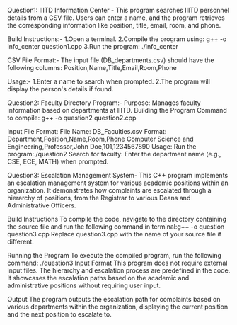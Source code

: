 Question1:
IIITD Information Center - 
This program searches IIITD personnel details from a CSV file. Users can enter a name, and the program retrieves the corresponding information like position, title, email, room, and phone.

Build Instructions:-
1.Open a terminal.
2.Compile the program using: g++ -o info_center question1.cpp
3.Run the program: ./info_center

CSV File Format:-
The input file (DB_departments.csv) should have the following columns: Position,Name,Title,Email,Room,Phone

Usage:- 
1.Enter a name to search when prompted.
2.The program will display the person's details if found.


Question2:
Faculty Directory Program:-
Purpose: Manages faculty information based on departments at IIITD.
Building the Program
Command to compile: g++ -o question2 question2.cpp

Input File Format:
File Name: DB_Faculties.csv
Format: Department,Position,Name,Room,Phone
Computer Science and Engineering,Professor,John Doe,101,1234567890
Usage:
Run the program:./question2
Search for faculty:
Enter the department name (e.g., CSE, ECE, MATH) when prompted.



Question3:
Escalation Management System-
This C++ program implements an escalation management system for various academic positions within an organization. It demonstrates how complaints are escalated through a hierarchy of positions, from the Registrar to various Deans and Administrative Officers.

Build Instructions
To compile the code, navigate to the directory containing the source file and run the following command in terminal:g++ -o question question3.cpp
Replace question3.cpp with the name of your source file if different.

Running the Program
To execute the compiled program, run the following command:
./question3
Input Format
This program does not require external input files. The hierarchy and escalation process are predefined in the code. It showcases the escalation paths based on the academic and administrative positions without requiring user input.

Output
The program outputs the escalation path for complaints based on various departments within the organization, displaying the current position and the next position to escalate to.